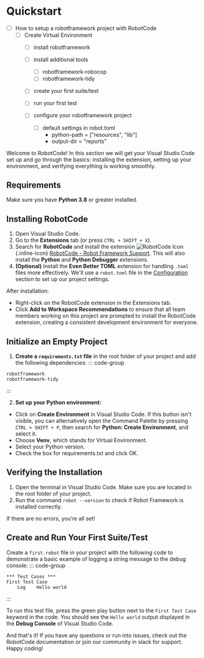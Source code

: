 # Quickstart

- [ ] How to setup a robotframework project with RobotCode
  - [ ] Create Virtual Environment
    - [ ] install robotframework
    - [ ] install additional tools
       - [ ] robotframework-robocop
       - [ ] robotframework-tidy
    - [ ] create your first suite/test
    - [ ] run your first test

    - [ ] configure your robotframework project
      - [ ] default settings in robot.toml
        - python-path = ["resources", "lib"]
        - output-dir = "reports"

Welcome to RobotCode! In this section we will get your Visual Studio Code set up and go through the basics: installing the extension, setting up your environment, and verifying everything is working smoothly.

## Requirements
Make sure you have **Python 3.8** or greater installed.

## Installing RobotCode
1. Open Visual Studio Code.
2. Go to the **Extensions** tab (or press `CTRL + SHIFT + X`).
3. Search for **RobotCode** and install the extension ![RobotCode Icon](../robotcode-logo.svg "RobotCode Icon"){.inline-icon} [RobotCode - Robot Framework Support](https://marketplace.visualstudio.com/items?itemName=d-biehl.robotcode "RobotCode Extension"). This will also install the **Python** and **Python Debugger** extensions.
4. **(Optional)** Install the **Even Better TOML** extension for handling `.toml` files more effectively. We'll use a `robot.toml` file in the [Configuration](./configuration) section to set up our project settings.  

After installation:
   - Right-click on the RobotCode extension in the Extensions tab.
   - Click **Add to Workspace Recommendations** to ensure that all team members working on this project are prompted to install the RobotCode extension, creating a consistent development environment for everyone.

## Initialize an Empty Project

1. **Create a `requirements.txt` file** in the root folder of your project and add the following dependencies:
::: code-group
```txt:line-numbers [requirements.txt]
robotframework
robotframework-tidy
```
:::

2. **Set up your Python environment:**
- Click on **Create Environment** in Visual Studio Code. If this button isn't visible, you can alternatively open the Command Palette by pressing `CTRL + SHIFT + P`, then search for **Python: Create Environment**, and select it.
- Choose **Venv**, which stands for Virtual Environment.
- Select your Python version.
- Check the box for requirements.txt and click OK.

## Verifying the Installation
1. Open the terminal in Visual Studio Code. Make sure you are located in the root folder of your project.
2. Run the command `robot --version` to check if Robot Framework is installed correctly.

If there are no errors, you’re all set!

## Create and Run Your First Suite/Test
Create a `first.robot` file in your project with the following code to demonstrate a basic example of logging a string message to the debug console:
::: code-group
```robot:line-numbers [first.robot]
*** Test Cases ***
First Test Case
    Log    Hello world

```
:::

To run this test file, press the green play button next to the `First Test Case` keyword in the code.
You should see the `Hello world` output displayed in the **Debug Console** of Visual Studio Code.

And that's it! If you have any questions or run into issues, check out the RobotCode documentation or join our community in slack for support. Happy coding!
